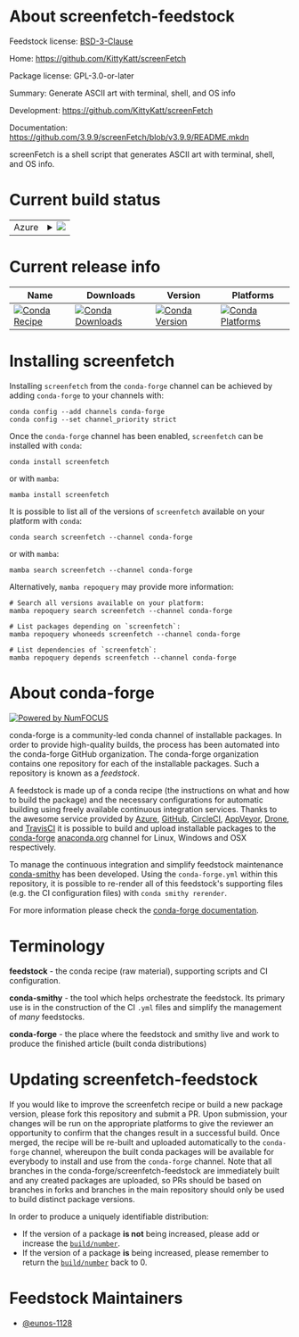About screenfetch-feedstock
===========================

Feedstock license: [BSD-3-Clause](https://github.com/conda-forge/screenfetch-feedstock/blob/main/LICENSE.txt)

Home: https://github.com/KittyKatt/screenFetch

Package license: GPL-3.0-or-later

Summary: Generate ASCII art with terminal, shell, and OS info

Development: https://github.com/KittyKatt/screenFetch

Documentation: https://github.com/3.9.9/screenFetch/blob/v3.9.9/README.mkdn

screenFetch is a shell script that generates ASCII art with terminal, shell, and OS info.

Current build status
====================


<table>
    
  <tr>
    <td>Azure</td>
    <td>
      <details>
        <summary>
          <a href="https://dev.azure.com/conda-forge/feedstock-builds/_build/latest?definitionId=23382&branchName=main">
            <img src="https://dev.azure.com/conda-forge/feedstock-builds/_apis/build/status/screenfetch-feedstock?branchName=main">
          </a>
        </summary>
        <table>
          <thead><tr><th>Variant</th><th>Status</th></tr></thead>
          <tbody><tr>
              <td>linux_64</td>
              <td>
                <a href="https://dev.azure.com/conda-forge/feedstock-builds/_build/latest?definitionId=23382&branchName=main">
                  <img src="https://dev.azure.com/conda-forge/feedstock-builds/_apis/build/status/screenfetch-feedstock?branchName=main&jobName=linux&configuration=linux%20linux_64_" alt="variant">
                </a>
              </td>
            </tr><tr>
              <td>linux_aarch64</td>
              <td>
                <a href="https://dev.azure.com/conda-forge/feedstock-builds/_build/latest?definitionId=23382&branchName=main">
                  <img src="https://dev.azure.com/conda-forge/feedstock-builds/_apis/build/status/screenfetch-feedstock?branchName=main&jobName=linux&configuration=linux%20linux_aarch64_" alt="variant">
                </a>
              </td>
            </tr><tr>
              <td>linux_ppc64le</td>
              <td>
                <a href="https://dev.azure.com/conda-forge/feedstock-builds/_build/latest?definitionId=23382&branchName=main">
                  <img src="https://dev.azure.com/conda-forge/feedstock-builds/_apis/build/status/screenfetch-feedstock?branchName=main&jobName=linux&configuration=linux%20linux_ppc64le_" alt="variant">
                </a>
              </td>
            </tr><tr>
              <td>osx_64</td>
              <td>
                <a href="https://dev.azure.com/conda-forge/feedstock-builds/_build/latest?definitionId=23382&branchName=main">
                  <img src="https://dev.azure.com/conda-forge/feedstock-builds/_apis/build/status/screenfetch-feedstock?branchName=main&jobName=osx&configuration=osx%20osx_64_" alt="variant">
                </a>
              </td>
            </tr><tr>
              <td>osx_arm64</td>
              <td>
                <a href="https://dev.azure.com/conda-forge/feedstock-builds/_build/latest?definitionId=23382&branchName=main">
                  <img src="https://dev.azure.com/conda-forge/feedstock-builds/_apis/build/status/screenfetch-feedstock?branchName=main&jobName=osx&configuration=osx%20osx_arm64_" alt="variant">
                </a>
              </td>
            </tr>
          </tbody>
        </table>
      </details>
    </td>
  </tr>
</table>

Current release info
====================

| Name | Downloads | Version | Platforms |
| --- | --- | --- | --- |
| [![Conda Recipe](https://img.shields.io/badge/recipe-screenfetch-green.svg)](https://anaconda.org/conda-forge/screenfetch) | [![Conda Downloads](https://img.shields.io/conda/dn/conda-forge/screenfetch.svg)](https://anaconda.org/conda-forge/screenfetch) | [![Conda Version](https://img.shields.io/conda/vn/conda-forge/screenfetch.svg)](https://anaconda.org/conda-forge/screenfetch) | [![Conda Platforms](https://img.shields.io/conda/pn/conda-forge/screenfetch.svg)](https://anaconda.org/conda-forge/screenfetch) |

Installing screenfetch
======================

Installing `screenfetch` from the `conda-forge` channel can be achieved by adding `conda-forge` to your channels with:

```
conda config --add channels conda-forge
conda config --set channel_priority strict
```

Once the `conda-forge` channel has been enabled, `screenfetch` can be installed with `conda`:

```
conda install screenfetch
```

or with `mamba`:

```
mamba install screenfetch
```

It is possible to list all of the versions of `screenfetch` available on your platform with `conda`:

```
conda search screenfetch --channel conda-forge
```

or with `mamba`:

```
mamba search screenfetch --channel conda-forge
```

Alternatively, `mamba repoquery` may provide more information:

```
# Search all versions available on your platform:
mamba repoquery search screenfetch --channel conda-forge

# List packages depending on `screenfetch`:
mamba repoquery whoneeds screenfetch --channel conda-forge

# List dependencies of `screenfetch`:
mamba repoquery depends screenfetch --channel conda-forge
```


About conda-forge
=================

[![Powered by
NumFOCUS](https://img.shields.io/badge/powered%20by-NumFOCUS-orange.svg?style=flat&colorA=E1523D&colorB=007D8A)](https://numfocus.org)

conda-forge is a community-led conda channel of installable packages.
In order to provide high-quality builds, the process has been automated into the
conda-forge GitHub organization. The conda-forge organization contains one repository
for each of the installable packages. Such a repository is known as a *feedstock*.

A feedstock is made up of a conda recipe (the instructions on what and how to build
the package) and the necessary configurations for automatic building using freely
available continuous integration services. Thanks to the awesome service provided by
[Azure](https://azure.microsoft.com/en-us/services/devops/), [GitHub](https://github.com/),
[CircleCI](https://circleci.com/), [AppVeyor](https://www.appveyor.com/),
[Drone](https://cloud.drone.io/welcome), and [TravisCI](https://travis-ci.com/)
it is possible to build and upload installable packages to the
[conda-forge](https://anaconda.org/conda-forge) [anaconda.org](https://anaconda.org/)
channel for Linux, Windows and OSX respectively.

To manage the continuous integration and simplify feedstock maintenance
[conda-smithy](https://github.com/conda-forge/conda-smithy) has been developed.
Using the ``conda-forge.yml`` within this repository, it is possible to re-render all of
this feedstock's supporting files (e.g. the CI configuration files) with ``conda smithy rerender``.

For more information please check the [conda-forge documentation](https://conda-forge.org/docs/).

Terminology
===========

**feedstock** - the conda recipe (raw material), supporting scripts and CI configuration.

**conda-smithy** - the tool which helps orchestrate the feedstock.
                   Its primary use is in the construction of the CI ``.yml`` files
                   and simplify the management of *many* feedstocks.

**conda-forge** - the place where the feedstock and smithy live and work to
                  produce the finished article (built conda distributions)


Updating screenfetch-feedstock
==============================

If you would like to improve the screenfetch recipe or build a new
package version, please fork this repository and submit a PR. Upon submission,
your changes will be run on the appropriate platforms to give the reviewer an
opportunity to confirm that the changes result in a successful build. Once
merged, the recipe will be re-built and uploaded automatically to the
`conda-forge` channel, whereupon the built conda packages will be available for
everybody to install and use from the `conda-forge` channel.
Note that all branches in the conda-forge/screenfetch-feedstock are
immediately built and any created packages are uploaded, so PRs should be based
on branches in forks and branches in the main repository should only be used to
build distinct package versions.

In order to produce a uniquely identifiable distribution:
 * If the version of a package **is not** being increased, please add or increase
   the [``build/number``](https://docs.conda.io/projects/conda-build/en/latest/resources/define-metadata.html#build-number-and-string).
 * If the version of a package **is** being increased, please remember to return
   the [``build/number``](https://docs.conda.io/projects/conda-build/en/latest/resources/define-metadata.html#build-number-and-string)
   back to 0.

Feedstock Maintainers
=====================

* [@eunos-1128](https://github.com/eunos-1128/)

